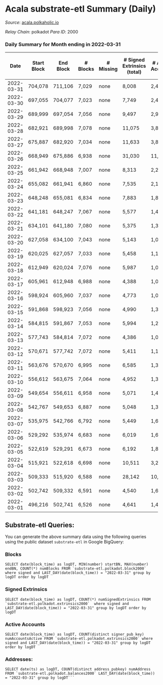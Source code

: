 # Acala substrate-etl Summary (Daily)

_Source_: [acala.polkaholic.io](https://acala.polkaholic.io)

*Relay Chain*: polkadot
*Para ID*: 2000



### Daily Summary for Month ending in 2022-03-31


| Date | Start Block | End Block | # Blocks | # Missing | # Signed Extrinsics (total) | # Active Accounts | # Addresses with Balances | # Events | # Transfers | # XCM Transfers In | # XCM Transfers Out |
| ---- | ----------- | --------- | -------- | --------- | --------------------------- | ----------------- | ------------------------- | -------- | ----------- | ------------------ | ------------------- |
| 2022-03-31 | 704,078 | 711,106 | 7,029 | none | 8,008 | 2,419 | 152,095 | 99,711 | 13,398 ($15,978,964) |   |   |
| 2022-03-30 | 697,055 | 704,077 | 7,023 | none | 7,749 | 2,413 | 151,893 | 95,443 | 12,518 ($12,003,470) |   |   |
| 2022-03-29 | 689,999 | 697,054 | 7,056 | none | 9,497 | 2,901 | 151,894 | 107,221 | 14,401 ($9,528,546) |   |   |
| 2022-03-28 | 682,921 | 689,998 | 7,078 | none | 11,075 | 3,801 | 151,744 | 116,126 | 14,996 ($13,425,893) |   |   |
| 2022-03-27 | 675,887 | 682,920 | 7,034 | none | 11,633 | 3,849 | 151,627 | 121,859 | 15,946 ($18,283,794) |   |   |
| 2022-03-26 | 668,949 | 675,886 | 6,938 | none | 31,030 | 11,960 | 151,472 | 221,563 | 24,402 ($19,170,635) |   |   |
| 2022-03-25 | 661,942 | 668,948 | 7,007 | none | 8,313 | 2,278 | 152,186 | 98,278 | 11,843 ($5,895,837) |   |   |
| 2022-03-24 | 655,082 | 661,941 | 6,860 | none | 7,535 | 2,150 | 151,986 | 94,374 | 11,931 ($14,933,704) |   |   |
| 2022-03-23 | 648,248 | 655,081 | 6,834 | none | 7,883 | 1,821 | 151,792 | 96,550 | 13,059 ($11,193,726) |   |   |
| 2022-03-22 | 641,181 | 648,247 | 7,067 | none | 5,577 | 1,460 | 151,600 | 85,088 | 11,564 ($18,510,333) |   |   |
| 2022-03-21 | 634,101 | 641,180 | 7,080 | none | 5,375 | 1,352 | 151,432 | 82,946 | 10,927 ($6,848,946) |   |   |
| 2022-03-20 | 627,058 | 634,100 | 7,043 | none | 5,143 | 1,074 | 151,297 | 79,987 | 10,425 ($3,593,251) |   |   |
| 2022-03-19 | 620,025 | 627,057 | 7,033 | none | 5,458 | 1,162 | 151,183 | 82,290 | 10,789 ($3,812,876) |   |   |
| 2022-03-18 | 612,949 | 620,024 | 7,076 | none | 5,987 | 1,049 | 151,073 | 84,959 | 11,250 ($4,687,144) |   |   |
| 2022-03-17 | 605,961 | 612,948 | 6,988 | none | 4,388 | 1,096 | 150,947 | 74,292 | 9,461 ($9,289,244) |   |   |
| 2022-03-16 | 598,924 | 605,960 | 7,037 | none | 4,773 | 1,021 | 150,801 | 77,210 | 10,082 ($3,189,479) |   |   |
| 2022-03-15 | 591,868 | 598,923 | 7,056 | none | 4,990 | 1,345 | 150,664 | 78,770 | 10,266 ($6,386,098) |   |   |
| 2022-03-14 | 584,815 | 591,867 | 7,053 | none | 5,994 | 1,220 | 150,495 | 85,805 | 11,387 ($4,812,841) |   |   |
| 2022-03-13 | 577,743 | 584,814 | 7,072 | none | 4,386 | 1,027 | 150,314 | 75,029 | 9,626 ($3,009,267) |   |   |
| 2022-03-12 | 570,671 | 577,742 | 7,072 | none | 5,411 | 1,184 | 150,157 | 82,779 | 10,907 ($4,399,297) |   |   |
| 2022-03-11 | 563,676 | 570,670 | 6,995 | none | 6,585 | 1,303 | 149,978 | 89,300 | 11,775 ($5,209,373) |   |   |
| 2022-03-10 | 556,612 | 563,675 | 7,064 | none | 4,952 | 1,359 | 149,787 | 70,934 | 9,934 ($3,087,648) |   |   |
| 2022-03-09 | 549,654 | 556,611 | 6,958 | none | 5,071 | 1,489 | 149,647 | 71,670 | 10,097 ($2,879,657) |   |   |
| 2022-03-08 | 542,767 | 549,653 | 6,887 | none | 5,048 | 1,330 | 149,478 | 71,302 | 10,243 ($8,523,560) |   |   |
| 2022-03-07 | 535,975 | 542,766 | 6,792 | none | 5,449 | 1,650 | 149,339 | 72,615 | 10,010 ($4,171,772) |   |   |
| 2022-03-06 | 529,292 | 535,974 | 6,683 | none | 6,019 | 1,643 | 149,140 | 75,492 | 10,570 ($1,898,520) |   |   |
| 2022-03-05 | 522,619 | 529,291 | 6,673 | none | 6,192 | 1,865 | 148,936 | 77,079 | 10,660 ($3,877,849) |   |   |
| 2022-03-04 | 515,921 | 522,618 | 6,698 | none | 10,511 | 3,223 | 148,727 | 103,366 | 14,117 ($4,800,100) |   |   |
| 2022-03-03 | 509,333 | 515,920 | 6,588 | none | 28,142 | 10,330 | 148,403 | 215,193 | 28,523 ($19,180,921) |   |   |
| 2022-03-02 | 502,742 | 509,332 | 6,591 | none | 4,540 | 1,634 | 147,735 | 63,546 | 7,917 ($2,337,814) |   |   |
| 2022-03-01 | 496,216 | 502,741 | 6,526 | none | 4,641 | 1,411 | 147,454 | 64,712 | 8,213 ($2,283,118) |   |   |

## Substrate-etl Queries:
You can generate the above summary data using the following queries using the public dataset `substrate-etl` in Google BigQuery:


### Blocks
```
SELECT date(block_time) as logDT, MIN(number) startBN, MAX(number) endBN, COUNT(*) numBlocks FROM `substrate-etl.polkadot.block2000`  where signed and LAST_DAY(date(block_time)) = "2022-03-31" group by logDT order by logDT
```


### Signed Extrinsics
```
SELECT date(block_time) as logDT, COUNT(*) numSignedExtrinsics FROM `substrate-etl.polkadot.extrinsics2000`  where signed and LAST_DAY(date(block_time)) = "2022-03-31" group by logDT order by logDT
```


### Active Accounts
```
SELECT date(block_time) as logDT, COUNT(distinct signer_pub_key) numAccountsActive FROM `substrate-etl.polkadot.extrinsics2000` where signed and LAST_DAY(date(block_time)) = "2022-03-31" group by logDT order by logDT
```


### Addresses:
```
SELECT date(ts) as logDT, COUNT(distinct address_pubkey) numAddress FROM `substrate-etl.polkadot.balances2000` LAST_DAY(date(block_time)) = "2022-03-31" group by logDT```

